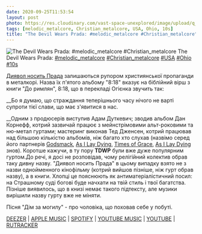 ```yaml
---
date: 2020-09-25T11:53:54
layout: post
photo: https://res.cloudinary.com/vast-space-unexplored/image/upload/q_auto,dpr_auto,w_auto/photos/photo_1056_25-09-2020_11-53-54.jpg
tags: [melodic_metalcore, Christian_metalcore, USA, Ohio, 10s]
title: "The Devil Wears Prada: #melodic_metalcore #Christian_metalcore"
---
```

![The Devil Wears Prada: #melodic_metalcore #Christian_metalcore](https://res.cloudinary.com/vast-space-unexplored/image/upload/q_auto,dpr_auto,w_auto/photos/photo_1056_25-09-2020_11-53-54.jpg)
The Devil Wears Prada: [#melodic_metalcore](/tags/#melodic_metalcore) [#Christian_metalcore](/tags/#Christian_metalcore) [#USA](/tags/#USA) [#Ohio](/tags/#Ohio) [#10s](/tags/#10s)

[Диявол носить Прада](/2020-05-08-the-devil-wears-prada--metalcore-christian-metalcore) залишаються рупором християнської пропаганди в металкорі. Назва їх п&#39;ятого альбому &quot;8:18&quot; вказує на біблійний вірш з книги &quot;До римлян&quot;, 8:18, що в перекладі Огієнка звучить так:

__Бо я думаю, що страждання теперішнього часу нічого не варті супроти тієї слави, що має з&#39;явитися в нас.

__Одним з продюсерів виступив Адам Дуткевич; зводив альбом Дан Корнефф, котрий зазвичай працює з мейнстрімовими альт-роковими та ню-метал гуртами; мастеринг виконав Тед Дженсен, котрий працював над більшою кількістю альбомів, ніж багато хто слухав (назвімо серед його партнерів [Godsmack](/2019-11-07-godsmack--alternative-metal-nu-metal-usa-massachusetts), [As I Lay Dying](/2020-04-20-as-i-lay-dying--metalcore-usa-california-10s-), [Times of Grace](/2020-06-02-times-of-grace--metalcore-usa-massachusetts-10s), [As I Lay Dying](/2020-07-29-as-i-lay-dying--metalcore-usa-california-10s-) знов). Коротше кажучи, в ту пору **TDWP** були вже дуже популярним гуртом.До речі, я досі не розповідав, чому релігійний колектив обрав таку дивну назву. &quot;Диявол носить Прада&quot; в цьому випадку взято не з назви однойменного кінофільму (котрий вийшов пізніше, ніж гурт обрав назву), а в книги. Хлопці це пояснюють як антиматеріалістичний посил: на Страшному суді богові буде начхати на твій стиль і твої багатства. Пізніше виявилось, що в книзі немає такого підтексту, але музики вирішили назву гурту вже не міняти.

Пісня &quot;Дім за могилу&quot; - про чоловіка, що поховав себе у побуті.

[DEEZER](https://deezer.page.link/ZnVN1CnRkh8M4vGd6) \| [APPLE MUSIC](https://music.apple.com/us/album/8-18/676219352) \| [SPOTIFY](https://open.spotify.com/album/4LCYe1Ummf9H2qRRcsH9qj?si=90EjPilCTSO1ODGFt9FeiQ) \| [YOUTUBE MUSIC](https://music.youtube.com/playlist?list=OLAK5uy_m998sGrycgUuWRUyZZaad9GJGvu4OMTlg) \| [YOUTUBE](https://www.youtube.com/playlist?list=OLAK5uy_nPYy3q-Zz5qMTCjJYPJ_ewqjdNdV7Dt6Y) \| [RUTRACKER](https://rutracker.org/forum/viewtopic.php?t=5300469)